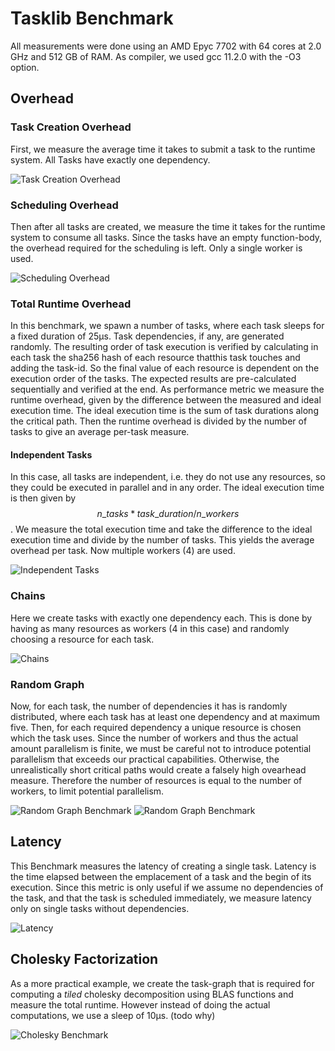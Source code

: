 
# Tasklib Benchmark
All measurements were done using an AMD Epyc 7702 with 64 cores at 2.0 GHz and 512 GB of RAM. As compiler, we used gcc 11.2.0 with the -O3 option.

## Overhead

### Task Creation Overhead
First, we measure the average time it takes to submit a task to the runtime system.
All Tasks have exactly one dependency.

![Task Creation Overhead](bench_emplace_overhead.png)

### Scheduling Overhead
Then after all tasks are created, we measure the time it takes for the runtime system to consume all tasks.
Since the tasks have an empty function-body, the overhead required for the scheduling is left.
Only a single worker is used.

![Scheduling Overhead](bench_schedule_overhead.png)

### Total Runtime Overhead
In this benchmark, we spawn a number of tasks, where each task sleeps for a fixed duration of 25μs.
Task dependencies, if any, are generated randomly.
The resulting order of task execution is verified by calculating in each task the sha256 hash of each resource thatthis task touches and adding the task-id. So the final value of each resource is dependent on the execution order of the tasks. The expected results are pre-calculated sequentially and verified at the end.
As performance metric we measure the runtime overhead, given by the difference between the measured and ideal execution time.
The ideal execution time is the sum of task durations along the critical path.
Then the runtime overhead is divided by the number of tasks to give an average per-task measure.

#### Independent Tasks
In this case, all tasks are independent, i.e. they do not use any resources, so they could be executed in parallel and in any order. The ideal execution time is then given by $$ n\_tasks * task\_duration / n\_workers $$.
We measure the total execution time and take the difference to the ideal execution time and divide by the number of tasks. This yields the average overhead per task.
Now multiple workers (4) are used.

![Independent Tasks](bench_res0_dep0_0_dur25_25_thr4.png)

### Chains
Here we create tasks with exactly one dependency each. This is done by having as many resources as workers (4 in this case) and randomly choosing a resource for each task.

![Chains](bench_res4_dep1_1_dur25_25_thr4.png)

### Random Graph
Now, for each task, the number of dependencies it has is randomly distributed, where each task has at least one dependency and at maximum five. Then, for each required dependency a unique resource is chosen which the task uses.
Since the number of workers and thus the actual amount parallelism is finite, we must be careful not to introduce potential parallelism that exceeds our practical capabilities. Otherwise, the unrealistically short critical paths would create a falsely high ovearhead measure.
Therefore the number of resources is equal to the number of workers, to limit potential parallelism.

![Random Graph Benchmark](bench_res16_dep1_5_dur25_25_thr16.png)
![Random Graph Benchmark](bench_res16_dep1_5_dur25_250_thr16.png)

## Latency
This Benchmark measures the latency of creating a single task.
Latency is the time elapsed between the emplacement of a task and the begin of its execution.
Since this metric is only useful if we assume no dependencies of the task, and that the task is scheduled immediately, we measure latency only on single tasks without dependencies.

![Latency](bench_latency.png)

## Cholesky Factorization
As a more practical example, we create the task-graph that is required for computing a *tiled* cholesky decomposition using BLAS functions and measure the total runtime.
However instead of doing the actual computations, we use a sleep of 10μs. (todo why)

![Cholesky Benchmark](bench_cholesky_w4_d10.png)
